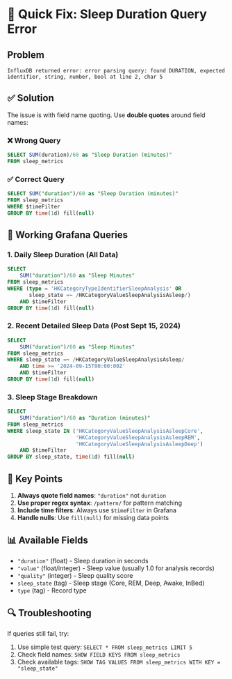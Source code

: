 # 🔧 Quick Fix: Sleep Duration Query Error

## Problem
```
InfluxDB returned error: error parsing query: found DURATION, expected identifier, string, number, bool at line 2, char 5
```

## ✅ Solution
The issue is with field name quoting. Use **double quotes** around field names:

### ❌ Wrong Query
```sql
SELECT SUM(duration)/60 as "Sleep Duration (minutes)"
FROM sleep_metrics 
```

### ✅ Correct Query
```sql
SELECT SUM("duration")/60 as "Sleep Duration (minutes)"
FROM sleep_metrics 
WHERE $timeFilter
GROUP BY time(1d) fill(null)
```

## 🚀 Working Grafana Queries

### 1. Daily Sleep Duration (All Data)
```sql
SELECT 
    SUM("duration")/60 as "Sleep Minutes"
FROM sleep_metrics 
WHERE (type = 'HKCategoryTypeIdentifierSleepAnalysis' OR 
       sleep_state =~ /HKCategoryValueSleepAnalysisAsleep/)
    AND $timeFilter
GROUP BY time(1d) fill(null)
```

### 2. Recent Detailed Sleep Data (Post Sept 15, 2024)
```sql
SELECT 
    SUM("duration")/60 as "Sleep Minutes"
FROM sleep_metrics 
WHERE sleep_state =~ /HKCategoryValueSleepAnalysisAsleep/
    AND time >= '2024-09-15T00:00:00Z'
    AND $timeFilter
GROUP BY time(1d) fill(null)
```

### 3. Sleep Stage Breakdown
```sql
SELECT 
    SUM("duration")/60 as "Duration (minutes)"
FROM sleep_metrics 
WHERE sleep_state IN ('HKCategoryValueSleepAnalysisAsleepCore',
                      'HKCategoryValueSleepAnalysisAsleepREM', 
                      'HKCategoryValueSleepAnalysisAsleepDeep')
    AND $timeFilter
GROUP BY sleep_state, time(1d) fill(null)
```

## 🎯 Key Points
1. **Always quote field names**: `"duration"` not `duration`
2. **Use proper regex syntax**: `/pattern/` for pattern matching
3. **Include time filters**: Always use `$timeFilter` in Grafana
4. **Handle nulls**: Use `fill(null)` for missing data points

## 📊 Available Fields
- `"duration"` (float) - Sleep duration in seconds
- `"value"` (float/integer) - Sleep value (usually 1.0 for analysis records)  
- `"quality"` (integer) - Sleep quality score
- `sleep_state` (tag) - Sleep stage (Core, REM, Deep, Awake, InBed)
- `type` (tag) - Record type

## 🔍 Troubleshooting
If queries still fail, try:
1. Use simple test query: `SELECT * FROM sleep_metrics LIMIT 5`
2. Check field names: `SHOW FIELD KEYS FROM sleep_metrics`
3. Check available tags: `SHOW TAG VALUES FROM sleep_metrics WITH KEY = "sleep_state"`
